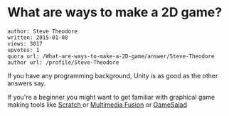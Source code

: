 # What are ways to make a 2D game?

	author: Steve Theodore
	written: 2015-01-08
	views: 3017
	upvotes: 1
	quora url: /What-are-ways-to-make-a-2D-game/answer/Steve-Theodore
	author url: /profile/Steve-Theodore


If you have any programming background, Unity is as good as the other answers say.

If you're a beginner you might want to get familiar with graphical game making tools like [Scratch ](http://scratch.mit.edu/)or [Multimedia Fusion](http://www.clickteam.com/multimedia-fusion-2) or [GameSalad](http://gamesalad.com/)

